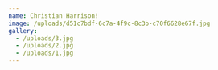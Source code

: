 ```yaml
---
name: Christian Harrison!
image: /uploads/d51c7bdf-6c7a-4f9c-8c3b-c70f6628e67f.jpg
gallery:
  - /uploads/3.jpg
  - /uploads/2.jpg
  - /uploads/1.jpg
---
```


